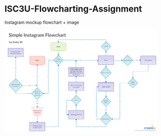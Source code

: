 # ISC3U-Flowcharting-Assignment
Instagram mockup flowchart + image

<img src="https://github.com/kwood3/ISC3U-Flowcharting-Assignment/blob/master/IS3CU%20Flowcharting%20Assignment%20(2).png" alt="Flowchart Image">
